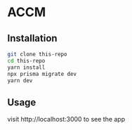 # ACCM

## Installation

```bash
git clone this-repo
cd this-repo
yarn install
npx prisma migrate dev
yarn dev
```

## Usage
visit http://localhost:3000 to see the app